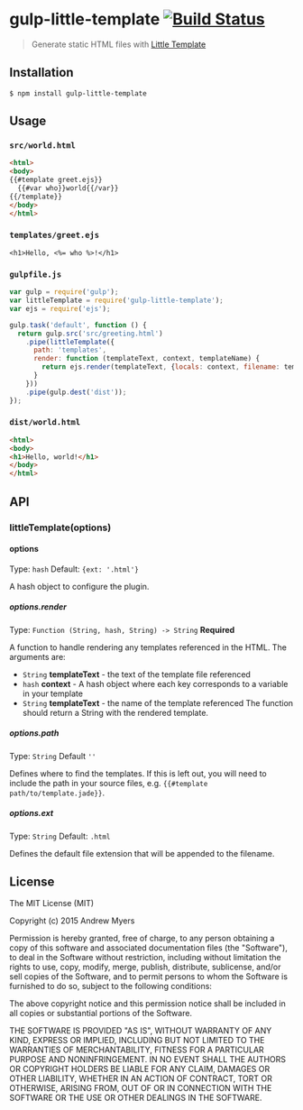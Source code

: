 # gulp-little-template [![Build Status](https://travis-ci.org/maskedcoder/gulp-little-template.svg?branch=master)](https://travis-ci.org/maskedcoder/gulp-little-template)
> Generate static HTML files with [Little Template](https://github.com/maskedcoder/little-template)

## Installation

    $ npm install gulp-little-template

## Usage

### `src/world.html`

```html
<html>
<body>
{{#template greet.ejs}}
  {{#var who}}world{{/var}}
{{/template}}
</body>
</html>
```

### `templates/greet.ejs`

```
<h1>Hello, <%= who %>!</h1>
```

### `gulpfile.js`

```javascript
var gulp = require('gulp');
var littleTemplate = require('gulp-little-template');
var ejs = require('ejs');

gulp.task('default', function () {
  return gulp.src('src/greeting.html')
    .pipe(littleTemplate({
      path: 'templates',
      render: function (templateText, context, templateName) {
        return ejs.render(templateText, {locals: context, filename: templateName});
      }
    }))
    .pipe(gulp.dest('dist'));
});
```

### `dist/world.html`

```html
<html>
<body>
<h1>Hello, world!</h1>
</body>
</html>
```

## API

### littleTemplate(options)

#### options
Type: `hash`
Default: `{ext: '.html'}`

A hash object to configure the plugin.

##### options.render
Type: `Function (String, hash, String) -> String`
**Required**

A function to handle rendering any templates referenced in the HTML. The arguments are:
 - `String` **templateText** - the text of the template file referenced
 - `hash` **context** - A hash object where each key corresponds to a variable in your template
 - `String` **templateText** - the name of the template referenced
The function should return a String with the rendered template.

##### options.path
Type: `String`
Default `''`

Defines where to find the templates. If this is left out, you will need to include the
path in your source files, e.g. `{{#template path/to/template.jade}}`.

##### options.ext
Type: `String`
Default: `.html`

Defines the default file extension that will be appended to the filename.

## License

The MIT License (MIT)

Copyright (c) 2015 Andrew Myers

Permission is hereby granted, free of charge, to any person obtaining a copy
of this software and associated documentation files (the "Software"), to deal
in the Software without restriction, including without limitation the rights
to use, copy, modify, merge, publish, distribute, sublicense, and/or sell
copies of the Software, and to permit persons to whom the Software is
furnished to do so, subject to the following conditions:

The above copyright notice and this permission notice shall be included in
all copies or substantial portions of the Software.

THE SOFTWARE IS PROVIDED "AS IS", WITHOUT WARRANTY OF ANY KIND, EXPRESS OR
IMPLIED, INCLUDING BUT NOT LIMITED TO THE WARRANTIES OF MERCHANTABILITY,
FITNESS FOR A PARTICULAR PURPOSE AND NONINFRINGEMENT. IN NO EVENT SHALL THE
AUTHORS OR COPYRIGHT HOLDERS BE LIABLE FOR ANY CLAIM, DAMAGES OR OTHER
LIABILITY, WHETHER IN AN ACTION OF CONTRACT, TORT OR OTHERWISE, ARISING FROM,
OUT OF OR IN CONNECTION WITH THE SOFTWARE OR THE USE OR OTHER DEALINGS IN
THE SOFTWARE.
